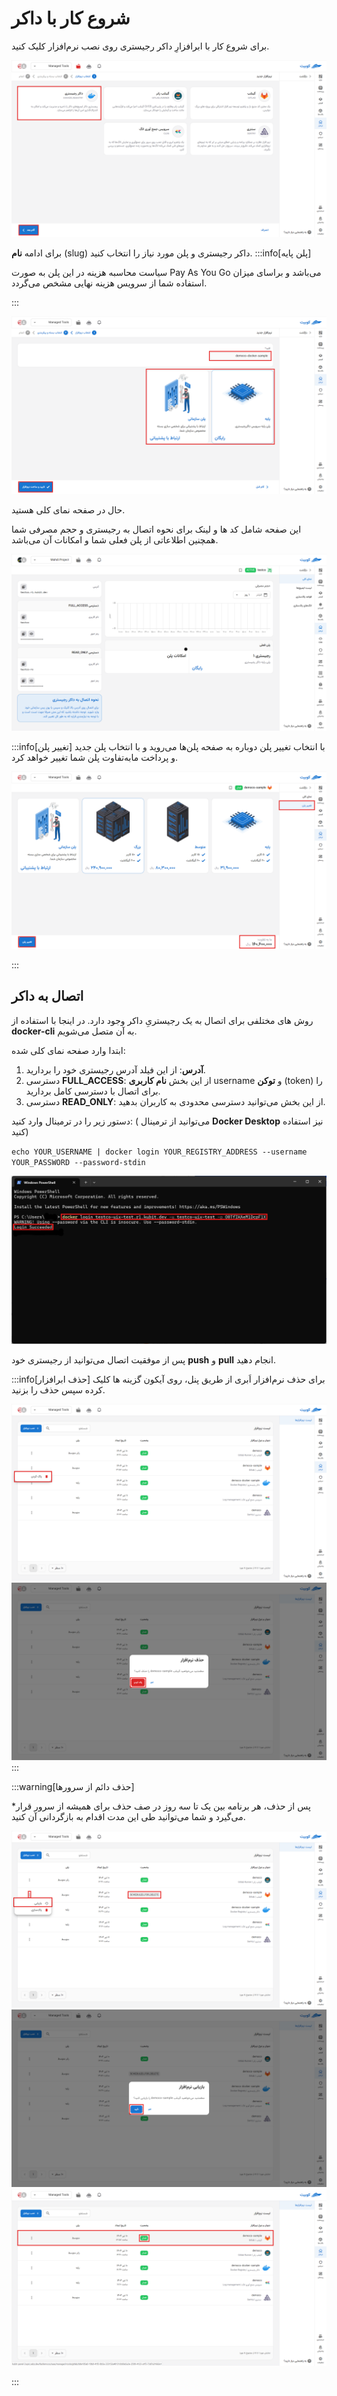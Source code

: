 # شروع کار با داکر

برای شروع کار با ابرافزارِ داکر رجیستری روی نصب نرم‌افزار کلیک کنید.

![App Install: docker-install](../img/docker-install.png)

برای ادامه **نام** (slug) داکر رجیستری و پلن مورد نیاز را انتخاب کنید.
:::info[پلن پایه]

سیاست محاسبه هزینه در این پلن به صورت Pay As You Go می‌باشد و براسای میزان استفاده شما از سرویس هزینه نهایی مشخص
می‌گردد.

:::

![App Install: docker-spec](../img/docker-spec.png)

حال در صفحه نمای کلی هستید.

این صفحه شامل کد ها و لینک برای نحوه اتصال به رجیستری و حجم مصرفی شما همچنین اطلاعاتی از پلن فعلی شما و امکانات آن می‌باشد.

![App Install: docker-overview](../img/docker-overview.png)

:::info[تغییر پلن]
با انتخاب تغییر پلن دوباره به صفحه پلن‌ها می‌روید و با انتخاب پلن جدید و پرداخت مابه‌تفاوت پلن شما تغییر خواهد کرد.

![Install App: gitlab-plan-change](../img/gitlab-plan-change.png)

:::

## اتصال به داکر

روش های مختلفی برای اتصال به یک رجیستریِ داکر وجود دارد. در اینجا با استفاده از **docker-cli** به آن متصل می‌شویم.

ابتدا وارد صفحه نمای کلی شده:

1. **آدرس**: از این فیلد آدرس رجیستری خود را بردارید.
2. دسترسی **FULL_ACCESS**: از این بخش **نام کاربری** username و **توکن** (token) را برای اتصال با دسترسی کامل بردارید.
3. دسترسی **READ_ONLY**: از این بخش می‌توانید دسترسی محدودی به کاربران بدهید.

دستور زیر را در ترمینال وارد کنید: ( می‌توانید از ترمینال **Docker Desktop** نیز استفاده کنید)

`echo YOUR_USERNAME | docker login YOUR_REGISTRY_ADDRESS --username YOUR_PASSWORD --password-stdin`

![App Install: docker-cli-login](../img/docker-cli-login.png)

پس از موفقیت اتصال می‌توانید از رجیستری خود **push** و **pull** انجام دهید.

:::info[حذف ابرافزار]
برای حذف نرم‌افزار اَبری از طریق پنل، روی آیکون گزینه ها کلیک کرده سپس حذف را بزنید.

![Delete App: gitlab-delete](../img/gitlab-delete.png)
![Delete App: gitlab-delete-confirm](../img/gitlab-delete-confirm.png)
:::

:::warning[حذف دائم از سرورها]

\*پس از حذف، هر برنامه بین یک تا سه روز در صف حذف برای همیشه از سرور قرار می‌گیرد و شما می‌توانید طی این مدت اقدام به بازگردانی آن کنید.

![Delete App: gitlab-recovery](../img/gitlab-recovery.png)
![Delete App: gitlab-recovery-confirm](../img/gitlab-recovery-confirm.png)
![Delete App: gitlab-reactivated](../img/gitlab-reactivated.png)

:::
